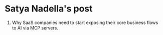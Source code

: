 # Satya Nadella's post


1. Why SaaS companies need to start exposing their core business flows to AI via MCP servers.